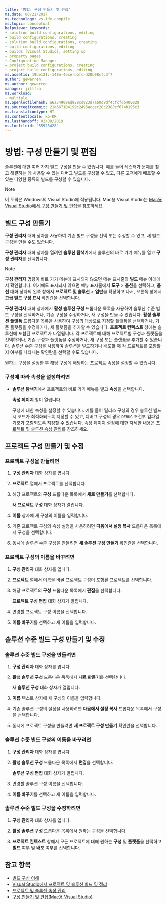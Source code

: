 ```yaml
---
title: '방법: 구성 만들기 및 편집'
ms.date: 06/21/2017
ms.technology: vs-ide-compile
ms.topic: conceptual
helpviewer_keywords:
- solution build configurations, editing
- build configurations, creating
- solution build configurations, creating
- build configurations, editing
- builds [Visual Studio], setting up
- property pages
- Configuration Manager
- project build configurations, creating
- project build configurations, editing
ms.assetid: 19be121c-148e-4ece-bbfc-d20b08cfc3f7
author: gewarren
ms.author: gewarren
manager: jillfra
ms.workload:
- multiple
ms.openlocfilehash: a6a54909ad928cd923d7ab0d9df4cfcfdb400029
ms.sourcegitcommit: 21d667104199c2493accec20c2388cf674b195c3
ms.translationtype: HT
ms.contentlocale: ko-KR
ms.lasthandoff: 02/08/2019
ms.locfileid: "55928428"
---
```

# <a name="how-to-create-and-edit-configurations"></a>방법: 구성 만들기 및 편집

솔루션에 대한 여러 가지 빌드 구성을 만들 수 있습니다. 예를 들어 테스터가 문제를 찾고 해결하는 데 사용할 수 있는 디버그 빌드를 구성할 수 있고, 다른 고객에게 배포할 수 있는 다양한 종류의 빌드를 구성할 수 있습니다.

> [!NOTE]
> 이 토픽은 Windows의 Visual Studio에 적용됩니다. Mac용 Visual Studio는 [Mac용 Visual Studio에서 구성 만들기 및 편집](/visualstudio/mac/create-and-edit-configurations)을 참조하세요.

## <a name="create-build-configurations"></a>빌드 구성 만들기

**구성 관리자** 대화 상자를 사용하여 기존 빌드 구성을 선택 또는 수정할 수 있고, 새 빌드 구성을 만들 수도 있습니다.

**구성 관리자** 대화 상자를 열려면 **솔루션 탐색기**에서 솔루션의 바로 가기 메뉴를 열고 **구성 관리자**를 선택합니다.

> [!NOTE]
> **구성 관리자** 명령이 바로 가기 메뉴에 표시되지 않으면 메뉴 표시줄의 **빌드** 메뉴 아래에서 확인합니다. 여기에도 표시되지 않으면 메뉴 표시줄에서 **도구** > **옵션**을 선택하고, **옵션** 대화 상자의 왼쪽 창에서 **프로젝트 및 솔루션** > **일반**을 확장하고 나서, 오른쪽 창에서 **고급 빌드 구성 표시** 확인란을 선택합니다.

**구성 관리자** 대화 상자에서 **활성 솔루션 구성** 드롭다운 목록을 사용하여 솔루션 수준 빌드 구성을 선택하거나, 기존 구성을 수정하거나, 새 구성을 만들 수 있습니다. **활성 솔루션 플랫폼** 드롭다운 목록을 사용하여 구성의 대상으로 지정할 플랫폼을 선택하거나, 기존 플랫폼을 수정하거나, 새 플랫폼을 추가할 수 있습니다. **프로젝트 컨텍스트** 창에는 솔루션에 포함된 프로젝트가 나열됩니다. 각 프로젝트에 대해 프로젝트별 구성과 플랫폼을 선택하거나, 기존 구성과 플랫폼을 수정하거나, 새 구성 또는 플랫폼을 추가할 수 있습니다. 솔루션 수준 구성을 사용하여 솔루션을 빌드하거나 배포할 때 각 프로젝트를 포함할지 여부를 나타내는 확인란을 선택할 수도 있습니다.

 원하는 구성을 설정한 후 해당 구성에 해당하는 프로젝트 속성을 설정할 수 있습니다.

### <a name="to-set-properties-based-on-configurations"></a>구성에 따라 속성을 설정하려면

-   **솔루션 탐색기**에서 프로젝트의 바로 가기 메뉴를 열고 **속성**을 선택합니다.

     **속성 페이지** 창이 열립니다.

     구성에 대한 속성을 설정할 수 있습니다. 예를 들어 릴리스 구성의 경우 솔루션 빌드 시 코드가 최적화되도록 지정할 수 있고, 디버그 구성의 경우 `DEBUG` 조건부 컴파일 기호가 포함되도록 지정할 수 있습니다. 속성 페이지 설정에 대한 자세한 내용은 [프로젝트 및 솔루션 속성 관리](../ide/managing-project-and-solution-properties.md)를 참조하세요.

## <a name="create-and-modify-project-configurations"></a>프로젝트 구성 만들기 및 수정

### <a name="to-create-a-project-configuration"></a>프로젝트 구성을 만들려면

1.  **구성 관리자** 대화 상자를 엽니다.

2.  **프로젝트** 열에서 프로젝트를 선택합니다.

3.  해당 프로젝트의 **구성** 드롭다운 목록에서 **새로 만들기**를 선택합니다.

     **새 프로젝트 구성** 대화 상자가 열립니다.

4.  **이름** 상자에 새 구성의 이름을 입력합니다.

5.  기존 프로젝트 구성의 속성 설정을 사용하려면 **다음에서 설정 복사** 드롭다운 목록에서 구성을 선택합니다.

6.  동시에 솔루션 수준 구성을 만들려면 **새 솔루션 구성 만들기** 확인란을 선택합니다.

### <a name="to-rename-a-project-configuration"></a>프로젝트 구성의 이름을 바꾸려면

1.  **구성 관리자** 대화 상자를 엽니다.

2.  **프로젝트** 열에서 이름을 바꿀 프로젝트 구성이 포함된 프로젝트를 선택합니다.

3.  해당 프로젝트의 **구성** 드롭다운 목록에서 **편집**을 선택합니다.

     **프로젝트 구성 편집** 대화 상자가 열립니다.

4.  변경할 프로젝트 구성 이름을 선택합니다.

5.  **이름 바꾸기**를 선택하고 새 이름을 입력합니다.

## <a name="create-and-modify-solution-wide-build-configurations"></a>솔루션 수준 빌드 구성 만들기 및 수정

### <a name="to-create-a-solution-wide-build-configuration"></a>솔루션 수준 빌드 구성을 만들려면

1.  **구성 관리자** 대화 상자를 엽니다.

2.  **활성 솔루션 구성** 드롭다운 목록에서 **새로 만들기**를 선택합니다.

     **새 솔루션 구성** 대화 상자가 열립니다.

3.  **이름** 텍스트 상자에 새 구성의 이름을 입력합니다.

4.  기존 솔루션 구성의 설정을 사용하려면 **다음에서 설정 복사** 드롭다운 목록에서 구성을 선택합니다.

5.  동시에 프로젝트 구성을 만들려면 **새 프로젝트 구성 만들기** 확인란을 선택합니다.

### <a name="to-rename-a-solution-wide-build-configuration"></a>솔루션 수준 빌드 구성의 이름을 바꾸려면

1.  **구성 관리자** 대화 상자를 엽니다.

2.  **활성 솔루션 구성** 드롭다운 목록에서 **편집**을 선택합니다.

     **솔루션 구성 편집** 대화 상자가 열립니다.

3.  변경할 솔루션 구성 이름을 선택합니다.

4.  **이름 바꾸기**를 선택하고 새 이름을 입력합니다.

### <a name="to-modify-a-solution-wide-build-configuration"></a>솔루션 수준 빌드 구성을 수정하려면

1.  **구성 관리자** 대화 상자를 엽니다.

2.  **활성 솔루션 구성** 드롭다운 목록에서 원하는 구성을 선택합니다.

3.  **프로젝트 컨텍스트** 창에서 모든 프로젝트에 대해 원하는 **구성** 및 **플랫폼**을 선택하고 **빌드** 여부 및 **배포** 여부를 선택합니다.

## <a name="see-also"></a>참고 항목

- [빌드 구성 이해](../ide/understanding-build-configurations.md)
- [Visual Studio에서 프로젝트 및 솔루션 빌드 및 정리](../ide/building-and-cleaning-projects-and-solutions-in-visual-studio.md)
- [프로젝트 및 솔루션 속성 관리](managing-project-and-solution-properties.md)
- [구성 만들기 및 편집(Mac용 Visual Studio)](/visualstudio/mac/create-and-edit-configurations)